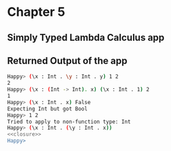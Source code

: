 # Chapter 5

## Simply Typed Lambda Calculus app 

## Returned Output of the app

```bash
Happy> (\x : Int . \y : Int . y) 1 2
2
Happy> (\x : (Int -> Int). x) (\x : Int . 1) 2
1
Happy> (\x : Int . x) False
Expecting Int but got Bool
Happy> 1 2
Tried to apply to non-function type: Int
Happy> (\x : Int . (\y : Int . x))
<<closure>>
Happy> 
```